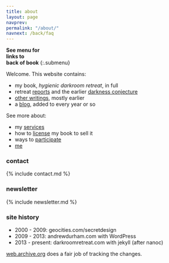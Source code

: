 ```yaml
---
title: about
layout: page
navprev: 
permalink: "/about/"
navnext: /back/faq
---
```


**See menu for**  
**links to**  
**back of book**
{:.submenu}

Welcome. This website contains:

- my book, <em>hygienic darkroom retreat</em>, in full
- retreat [reports](/reports) and the earlier [darkness conjecture](/conjecture)
- [other writings](/other), mostly earlier
- a [blog](/blog), added to every year or so

See more about:

- my [services](/back/services)
- how to [license](/back/license) my book to sell it
- ways to [participate](/back/participate)
- [me](/back/bio)

### contact

{% include contact.md %}

### newsletter

{% include newsletter.md %}

### site history

- 2000 - 2009: geocities.com/secretdesign
- 2009 - 2013: andrewdurham.com with WordPress
- 2013 - present: darkroomretreat.com with jekyll (after nanoc)

[web.archive.org](https://web.archive.org) does a fair job of tracking the changes.


